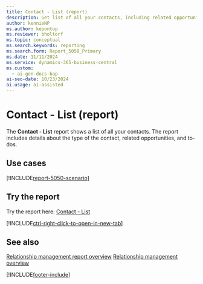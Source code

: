 ```yaml
---
title: Contact - List (report)
description: Get list of all your contacts, including related opportunities and to-dos.
author: kennieNP
ms.author: kepontop
ms.reviewer: bholtorf
ms.topic: conceptual
ms.search.keywords: reporting
ms.search.form: Report_5050_Primary
ms.date: 11/11/2024
ms.service: dynamics-365-business-central
ms.custom:
  - ai-gen-docs-bap
ai-seo-date: 10/23/2024
ai.usage: ai-assisted
---
```


# Contact - List (report)

The **Contact - List** report shows a list of all your contacts. The report includes details about the type of the contact, related opportunities, and to-dos.

## Use cases

[!INCLUDE[report-5050-scenario](../includes/report-5050-scenario-include.md)]

<!-- 

Prompt

Below is a report in an ERP system. Provide 3-4 use cases for different personas working with project management or finance for projects.

Format like this:    
  
As a <persona>, use the report to    
* use case 1  
* use case 2    

Do not capitalize the persona names. 

Do not start lines with "Use the data to"

## Report name
Contact - List

## Report description

### What the report does

### Use cases

Please include your data sources and URLs

-->

## Try the report

Try the report here: [Contact - List](https://businesscentral.dynamics.com?report=5050)

[!INCLUDE[ctrl-right-click-to-open-in-new-tab](../includes/ctrl-right-click-to-open-in-new-tab.md)]

## See also

[Relationship management report overview](../marketing-reports.md)
[Relationship management overview](../marketing-relationship-management.md)

[!INCLUDE[footer-include](../includes/footer-banner.md)]